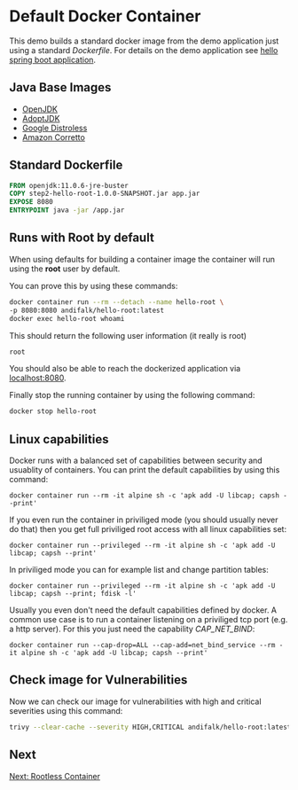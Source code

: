 # Default Docker Container

This demo builds a standard docker image from the demo application just using a standard _Dockerfile_.
For details on the demo application see [hello spring boot application](../step1-hello-spring-boot).

## Java Base Images

* [OpenJDK](https://hub.docker.com/_/openjdk)
* [AdoptJDK](https://hub.docker.com/_/adoptopenjdk)
* [Google Distroless](https://github.com/GoogleContainerTools/distroless)
* [Amazon Corretto](https://hub.docker.com/_/amazoncorretto)

## Standard Dockerfile

```dockerfile
FROM openjdk:11.0.6-jre-buster
COPY step2-hello-root-1.0.0-SNAPSHOT.jar app.jar
EXPOSE 8080
ENTRYPOINT java -jar /app.jar
```

## Runs with Root by default

When using defaults for building a container image the container will run using
the __root__ user by default.

You can prove this by using these commands:

```bash
docker container run --rm --detach --name hello-root \
-p 8080:8080 andifalk/hello-root:latest
docker exec hello-root whoami
```

This should return the following user information (it really is root)

```bash
root
```

You should also be able to reach the dockerized application via [localhost:8080](http://localhost:8080).

Finally stop the running container by using the following command:

```bash
docker stop hello-root
```

## Linux capabilities

Docker runs with a balanced set of capabilities between security and usuablity of containers.
You can print the default capabilities by using this command:

```shell
docker container run --rm -it alpine sh -c 'apk add -U libcap; capsh --print'
```

If you even run the container in priviliged mode (you should usually never do that)
then you get full priviliged root access with all linux capabilities set:

```shell
docker container run --privileged --rm -it alpine sh -c 'apk add -U libcap; capsh --print'
```

In priviliged mode you can for example list and change partition tables:

```shell
docker container run --privileged --rm -it alpine sh -c 'apk add -U libcap; capsh --print; fdisk -l'
```

Usually you even don't need the default capabilities defined by docker.
A common use case is to run a container listening on a priviliged tcp port (e.g. a http server).
For this you just need the capability _CAP_NET_BIND_:

```shell
docker container run --cap-drop=ALL --cap-add=net_bind_service --rm -it alpine sh -c 'apk add -U libcap; capsh --print'
```

## Check image for Vulnerabilities

Now we can check our image for vulnerabilities with high and critical severities using this command:

```bash
trivy --clear-cache --severity HIGH,CRITICAL andifalk/hello-root:latest
```

## Next

[Next: Rootless Container](../step3-hello-rootless)
